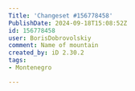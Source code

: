 ```yaml
---
Title: 'Changeset #156778458'
PublishDate: 2024-09-18T15:08:52Z
id: 156778458
user: BorisDobrovolskiy
comment: Name of mountain
created_by: iD 2.30.2
tags:
- Montenegro

---
```

